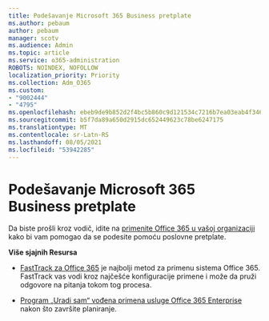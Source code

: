 ```yaml
---
title: Podešavanje Microsoft 365 Business pretplate
ms.author: pebaum
author: pebaum
manager: scotv
ms.audience: Admin
ms.topic: article
ms.service: o365-administration
ROBOTS: NOINDEX, NOFOLLOW
localization_priority: Priority
ms.collection: Adm_O365
ms.custom:
- "9002444"
- "4795"
ms.openlocfilehash: ebeb9de9b852d2f4bc5b860c9d121534c7216b7ea03eab4f346691bcdaf5b562
ms.sourcegitcommit: b5f7da89a650d2915dc652449623c78be6247175
ms.translationtype: MT
ms.contentlocale: sr-Latn-RS
ms.lasthandoff: 08/05/2021
ms.locfileid: "53942285"
---
```

# <a name="set-up-a-microsoft-365-business-subscription"></a>Podešavanje Microsoft 365 Business pretplate

Da biste prošli kroz vodič, idite na [primenite Office 365 u vašoj organizaciji ](https://docs.microsoft.com/office365/enterprise/setup-overview-for-enterprises) kako bi vam pomogao da se podesite pomoću poslovne pretplate.

**Više sjajnih Resursa**

- [FastTrack za Office 365](https://docs.microsoft.com/fasttrack/O365-fasttrack-benefit-for-office-365) je najbolji metod za primenu sistema Office 365. FastTrack vas vodi kroz najčešće konfiguracije primene i može da pruži odgovore na pitanja tokom tog procesa. 

- [Program „Uradi sam“ vođena primena usluge Office 365 Enterprise](https://docs.microsoft.com/office365/enterprise/setup-overview-for-enterprises#do-it-yourself-guided-deployment-of-office-365-enterprise) nakon što završite planiranje. 
